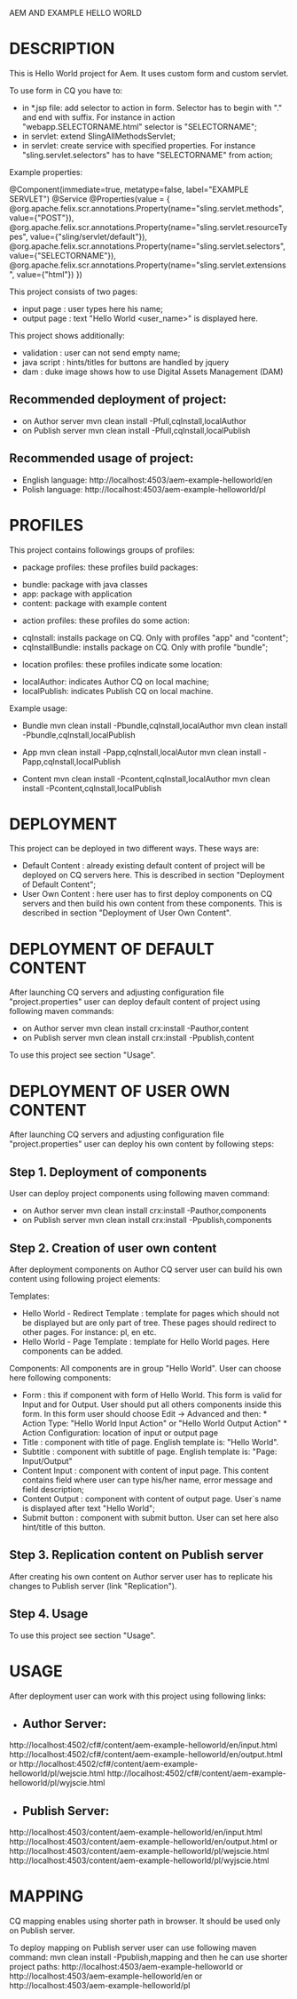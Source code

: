 AEM AND EXAMPLE HELLO WORLD





DESCRIPTION
===========


This is Hello World project for Aem. It uses custom form and custom servlet.

To use form in CQ you have to:
- in *.jsp file:	add selector to action in form. Selector has to begin with "." and end with suffix.
					For instance in action "webapp.SELECTORNAME.html" selector is "SELECTORNAME";
- in servlet:		extend SlingAllMethodsServlet;
- in servlet:		create service with specified properties. For instance "sling.servlet.selectors"
					has to have "SELECTORNAME" from action;

Example properties:

@Component(immediate=true, metatype=false, label="EXAMPLE SERVLET")
@Service
@Properties(value = {
    @org.apache.felix.scr.annotations.Property(name="sling.servlet.methods", value={"POST"}),
    @org.apache.felix.scr.annotations.Property(name="sling.servlet.resourceTypes", value={"sling/servlet/default"}),
    @org.apache.felix.scr.annotations.Property(name="sling.servlet.selectors", value={"SELECTORNAME"}),
    @org.apache.felix.scr.annotations.Property(name="sling.servlet.extensions", value={"html"})
}) 

This project consists of two pages:
- input page		: user types here his name;
- output page		: text "Hello World <user_name>" is displayed here.


This project shows additionally:
- validation		: user can not send empty name;
- java script		: hints/titles for buttons are handled by jquery
- dam				: duke image shows how to use Digital Assets Management (DAM)


Recommended deployment of project:
----------------------------------
- on Author server
  mvn clean install -Pfull,cqInstall,localAuthor
- on Publish server
  mvn clean install -Pfull,cqInstall,localPublish 

  
Recommended usage of project:
-----------------------------
- English language: 
  http://localhost:4503/aem-example-helloworld/en
- Polish language:
  http://localhost:4503/aem-example-helloworld/pl   





PROFILES
========


This project contains followings groups of profiles:
- package profiles: these profiles build packages:
* bundle: 				package with java classes
* app:					package with application
* content:				package with example content

- action profiles: these profiles do some action:
* cqInstall:			installs package on CQ. Only with profiles "app" and "content";
* cqInstallBundle:		installs package on CQ. Only with profile "bundle";

- location profiles: these profiles indicate some location:
* localAuthor:			indicates Author CQ on local machine;
* localPublish:			indicates Publish CQ on local machine.


Example usage:
* Bundle
mvn clean install -Pbundle,cqInstall,localAuthor
mvn clean install -Pbundle,cqInstall,localPublish

* App
mvn clean install -Papp,cqInstall,localAutor
mvn clean install -Papp,cqInstall,localPublish

* Content
mvn clean install -Pcontent,cqInstall,localAuthor
mvn clean install -Pcontent,cqInstall,localPublish





DEPLOYMENT
==========


This project can be deployed in two different ways. These ways are:
- Default Content	: already existing default content of project will be deployed on CQ servers here.
					  This is described in section "Deployment of Default Content";
- User Own Content	: here user has to first deploy components on CQ servers and then build his
					  own content from these components. This is described in section "Deployment
					  of User Own Content".





DEPLOYMENT OF DEFAULT CONTENT
=============================


After launching CQ servers and adjusting configuration file "project.properties" user can deploy 
default content of project using following maven commands:
- on Author server 
  mvn clean install crx:install -Pauthor,content
- on Publish server
  mvn clean install crx:install -Ppublish,content
  
To use this project see section "Usage".
  

  
  

DEPLOYMENT OF USER OWN CONTENT
==============================


After launching CQ servers and adjusting configuration file "project.properties" user can deploy 
his own content by following steps:

Step 1. Deployment of components
--------------------------------

User can deploy project components using following maven command:
- on Author server 
  mvn clean install crx:install -Pauthor,components
- on Publish server
  mvn clean install crx:install -Ppublish,components
  
Step 2. Creation of user own content
------------------------------------           	

After deployment components on Author CQ server user can build his own content using following 
project elements:
 
Templates:
- Hello World - Redirect Template		: template for pages which should not be displayed
										  but are only part of tree. These pages should redirect to 
										  other pages. For instance: pl, en etc.
- Hello World - Page Template			: template for Hello World pages. Here components can be added.


Components:
All components are in group "Hello World". User can choose here following components:
- Form									: this if component with form of Hello World. This form is valid
										  for Input and for Output. User should put all others components
										  inside this form.
										  In this form user should choose Edit -> Advanced and then:
										  * Action Type: "Hello World Input Action" or "Hello World Output Action"
										  * Action Configuration: location of input or output page
- Title									: component with title of page. English template is: "Hello World".
- Subtitle								: component with subtitle of page. English template is: "Page: Input/Output"
- Content Input							: component with content of input page. This content contains field where
										  user can type his/her name, error message and field description; 
- Content Output						: component with content of output page. User`s name is displayed after
										  text "Hello World";
- Submit button							: component with submit button. User can set here also hint/title of this
										  button.

Step 3. Replication content on Publish server
---------------------------------------------

After creating his own content on Author server user has to replicate his changes to Publish
server (link "Replication").

Step 4. Usage
-------------

To use this project see section "Usage".





USAGE
=====


After deployment user can work with this project using following links:

- Author Server:
  -------------
http://localhost:4502/cf#/content/aem-example-helloworld/en/input.html
http://localhost:4502/cf#/content/aem-example-helloworld/en/output.html
or
http://localhost:4502/cf#/content/aem-example-helloworld/pl/wejscie.html
http://localhost:4502/cf#/content/aem-example-helloworld/pl/wyjscie.html

- Publish Server:
  --------------
http://localhost:4503/content/aem-example-helloworld/en/input.html
http://localhost:4503/content/aem-example-helloworld/en/output.html
or
http://localhost:4503/content/aem-example-helloworld/pl/wejscie.html
http://localhost:4503/content/aem-example-helloworld/pl/wyjscie.html





MAPPING
=======


CQ mapping enables using shorter path in browser. It should be used only on Publish server.

To deploy mapping on Publish server user can use following maven command:
	mvn clean install -Ppublish,mapping
and then he can use shorter project paths:
	http://localhost:4503/aem-example-helloworld
or
	http://localhost:4503/aem-example-helloworld/en
or
	http://localhost:4503/aem-example-helloworld/pl	